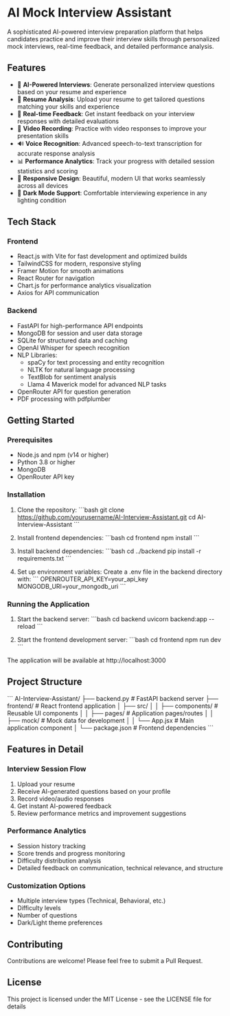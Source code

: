 # AI Mock Interview Assistant

A sophisticated AI-powered interview preparation platform that helps candidates practice and improve their interview skills through personalized mock interviews, real-time feedback, and detailed performance analysis.

## Features

- 🤖 **AI-Powered Interviews**: Generate personalized interview questions based on your resume and experience
- 📝 **Resume Analysis**: Upload your resume to get tailored questions matching your skills and experience
- 🎯 **Real-time Feedback**: Get instant feedback on your interview responses with detailed evaluations
- 🎥 **Video Recording**: Practice with video responses to improve your presentation skills
- 🔊 **Voice Recognition**: Advanced speech-to-text transcription for accurate response analysis
- 📊 **Performance Analytics**: Track your progress with detailed session statistics and scoring
- 📱 **Responsive Design**: Beautiful, modern UI that works seamlessly across all devices
- 🌙 **Dark Mode Support**: Comfortable interviewing experience in any lighting condition

## Tech Stack

### Frontend
- React.js with Vite for fast development and optimized builds
- TailwindCSS for modern, responsive styling
- Framer Motion for smooth animations
- React Router for navigation
- Chart.js for performance analytics visualization
- Axios for API communication

### Backend
- FastAPI for high-performance API endpoints
- MongoDB for session and user data storage
- SQLite for structured data and caching
- OpenAI Whisper for speech recognition
- NLP Libraries:
  - spaCy for text processing and entity recognition
  - NLTK for natural language processing
  - TextBlob for sentiment analysis
  - Llama 4 Maverick model for advanced NLP tasks
- OpenRouter API for question generation
- PDF processing with pdfplumber

## Getting Started

### Prerequisites
- Node.js and npm (v14 or higher)
- Python 3.8 or higher
- MongoDB
- OpenRouter API key

### Installation

1. Clone the repository:
\`\`\`bash
git clone https://github.com/yourusername/AI-Interview-Assistant.git
cd AI-Interview-Assistant
\`\`\`

2. Install frontend dependencies:
\`\`\`bash
cd frontend
npm install
\`\`\`

3. Install backend dependencies:
\`\`\`bash
cd ../backend
pip install -r requirements.txt
\`\`\`

4. Set up environment variables:
Create a .env file in the backend directory with:
\`\`\`
OPENROUTER_API_KEY=your_api_key
MONGODB_URI=your_mongodb_uri
\`\`\`

### Running the Application

1. Start the backend server:
\`\`\`bash
cd backend
uvicorn backend:app --reload
\`\`\`

2. Start the frontend development server:
\`\`\`bash
cd frontend
npm run dev
\`\`\`

The application will be available at http://localhost:3000

## Project Structure

\`\`\`
AI-Interview-Assistant/
├── backend.py           # FastAPI backend server
├── frontend/           # React frontend application
│   ├── src/
│   │   ├── components/ # Reusable UI components
│   │   ├── pages/      # Application pages/routes
│   │   ├── mock/       # Mock data for development
│   │   └── App.jsx     # Main application component
│   └── package.json    # Frontend dependencies
\`\`\`

## Features in Detail

### Interview Session Flow
1. Upload your resume
2. Receive AI-generated questions based on your profile
3. Record video/audio responses
4. Get instant AI-powered feedback
5. Review performance metrics and improvement suggestions

### Performance Analytics
- Session history tracking
- Score trends and progress monitoring
- Difficulty distribution analysis
- Detailed feedback on communication, technical relevance, and structure

### Customization Options
- Multiple interview types (Technical, Behavioral, etc.)
- Difficulty levels
- Number of questions
- Dark/Light theme preferences

## Contributing

Contributions are welcome! Please feel free to submit a Pull Request.

## License

This project is licensed under the MIT License - see the LICENSE file for details

